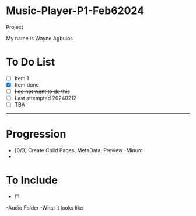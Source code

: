 # Music-Player-P1-Feb62024
Project

My name is Wayne Agbulos

# To Do List
- [ ] Item 1
- [x] Item done
- [ ] <del>I do not want to do this<del>
- [ ] Last attempted 20240212
- [ ] TBA

---

# Progression
- [0/3] Create Child Pages, MetaData, Preview 
-Minum
-
# To Include
- [ ] 
-Audio Folder
-What it looks like
